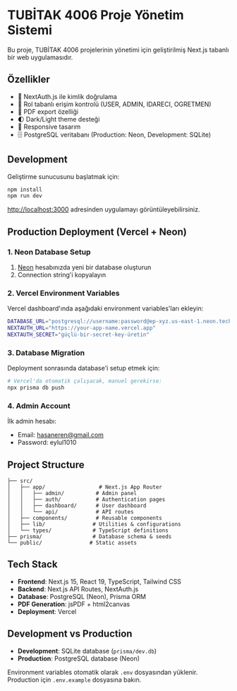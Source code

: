 # TUBİTAK 4006 Proje Yönetim Sistemi

Bu proje, TUBİTAK 4006 projelerinin yönetimi için geliştirilmiş Next.js tabanlı bir web uygulamasıdır.

## Özellikler

- 🔐 NextAuth.js ile kimlik doğrulama
- 👥 Rol tabanlı erişim kontrolü (USER, ADMIN, IDARECI, OGRETMEN)
- 📄 PDF export özelliği
- 🌓 Dark/Light theme desteği
- 📱 Responsive tasarım
- 🗄️ PostgreSQL veritabanı (Production: Neon, Development: SQLite)

## Development

Geliştirme sunucusunu başlatmak için:

```bash
npm install
npm run dev
```

[http://localhost:3000](http://localhost:3000) adresinden uygulamayı görüntüleyebilirsiniz.

## Production Deployment (Vercel + Neon)

### 1. Neon Database Setup
1. [Neon](https://neon.tech) hesabınızda yeni bir database oluşturun
2. Connection string'i kopyalayın

### 2. Vercel Environment Variables
Vercel dashboard'ında aşağıdaki environment variables'ları ekleyin:

```bash
DATABASE_URL="postgresql://username:password@ep-xyz.us-east-1.neon.tech/neondb?sslmode=require"
NEXTAUTH_URL="https://your-app-name.vercel.app"
NEXTAUTH_SECRET="güçlü-bir-secret-key-üretin"
```

### 3. Database Migration
Deployment sonrasında database'i setup etmek için:

```bash
# Vercel'da otomatik çalışacak, manuel gerekirse:
npx prisma db push
```

### 4. Admin Account
İlk admin hesabı:
- Email: hasaneren@gmail.com
- Password: eylul1010

## Project Structure

```
├── src/
│   ├── app/                 # Next.js App Router
│   │   ├── admin/          # Admin panel
│   │   ├── auth/           # Authentication pages
│   │   ├── dashboard/      # User dashboard
│   │   └── api/            # API routes
│   ├── components/         # Reusable components
│   ├── lib/               # Utilities & configurations
│   └── types/             # TypeScript definitions
├── prisma/                # Database schema & seeds
└── public/               # Static assets
```

## Tech Stack

- **Frontend**: Next.js 15, React 19, TypeScript, Tailwind CSS
- **Backend**: Next.js API Routes, NextAuth.js
- **Database**: PostgreSQL (Neon), Prisma ORM
- **PDF Generation**: jsPDF + html2canvas
- **Deployment**: Vercel

## Development vs Production

- **Development**: SQLite database (`prisma/dev.db`)
- **Production**: PostgreSQL database (Neon)

Environment variables otomatik olarak `.env` dosyasından yüklenir. Production için `.env.example` dosyasına bakın.
